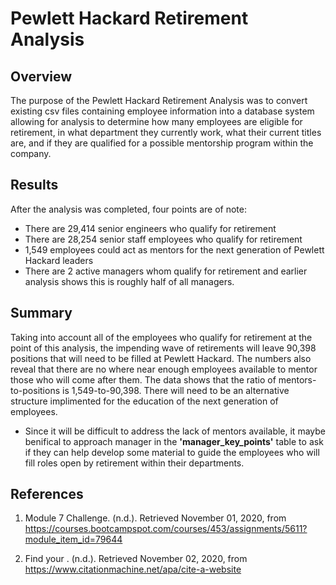 # Pewlett Hackard Retirement Analysis

## Overview

The purpose of the Pewlett Hackard Retirement Analysis was to convert existing csv files containing employee information into a database system allowing for analysis to determine how many employees are eligible for retirement, in what department they currently work, what their current titles are, and if they are qualified for a possible mentorship program within the company.

## Results

After the analysis was completed, four points are of note:

- There are 29,414 senior engineers who qualify for retirement
- There are 28,254 senior staff employees who qualify for retirement
- 1,549 employees could act as mentors for the next generation of Pewlett Hackard leaders
- There are 2 active managers whom qualify for retirement and earlier analysis shows this is roughly half of all managers.

## Summary

Taking into account all of the employees who qualify for retirement at the point of this analysis, the impending wave of retirements will leave 90,398 positions that will need to be filled at Pewlett Hackard. The numbers also reveal that there are no where near enough employees available to mentor those who will come after them. The data shows that the ratio of mentors-to-positions is 1,549-to-90,398. There will need to be an alternative structure implimented for the education of the next generation of employees.

* Since it will be difficult to address the lack of mentors available, it maybe benifical to approach manager in the **'manager_key_points'** table to ask if they can help develop some material to guide the employees who will fill roles open by retirement within their departments.



## References

1. Module 7 Challenge. (n.d.). Retrieved November 01, 2020, from https://courses.bootcampspot.com/courses/453/assignments/5611?module_item_id=79644

2. Find your&nbsp;. (n.d.). Retrieved November 02, 2020, from https://www.citationmachine.net/apa/cite-a-website
